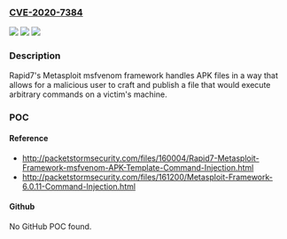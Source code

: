 ### [CVE-2020-7384](https://cve.mitre.org/cgi-bin/cvename.cgi?name=CVE-2020-7384)
![](https://img.shields.io/static/v1?label=Product&message=Metasploit&color=blue)
![](https://img.shields.io/static/v1?label=Version&message=%3C%204.19.0%20&color=brighgreen)
![](https://img.shields.io/static/v1?label=Vulnerability&message=CWE-77%20Improper%20Neutralization%20of%20Special%20Elements%20used%20in%20a%20Command%20('Command%20Injection')&color=brighgreen)

### Description

Rapid7's Metasploit msfvenom framework handles APK files in a way that allows for a malicious user to craft and publish a file that would execute arbitrary commands on a victim's machine.

### POC

#### Reference
- http://packetstormsecurity.com/files/160004/Rapid7-Metasploit-Framework-msfvenom-APK-Template-Command-Injection.html
- http://packetstormsecurity.com/files/161200/Metasploit-Framework-6.0.11-Command-Injection.html

#### Github
No GitHub POC found.

